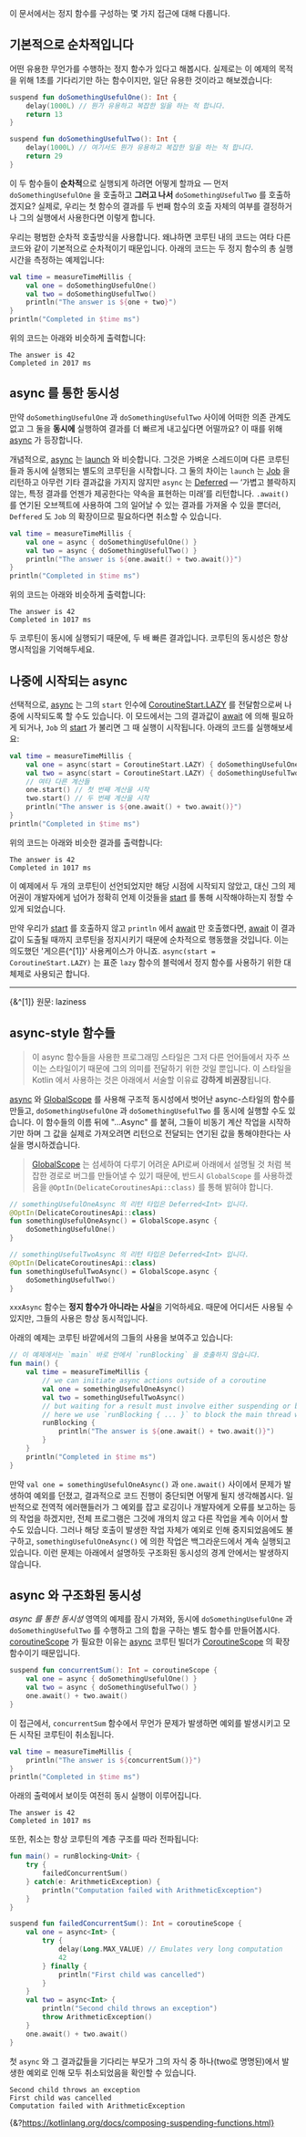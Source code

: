 이 문서에서는 정지 함수를 구성하는 몇 가지 접근에 대해 다룹니다.

## 기본적으로 순차적입니다

어떤 유용한 무언가를 수행하는 정지 함수가 있다고 해봅시다. 실제로는 이 예제의 목적을 위해 1초를 기다리기만 하는 함수이지만, 일단 유용한 것이라고 해보겠습니다:

```kotlin
suspend fun doSomethingUsefulOne(): Int {
    delay(1000L) // 뭔가 유용하고 복잡한 일을 하는 척 합니다.
    return 13
}

suspend fun doSomethingUsefulTwo(): Int {
    delay(1000L) // 여기서도 뭔가 유용하고 복잡한 일을 하는 척 합니다.
    return 29
}
```

이 두 함수들이 **순차적**으로 실행되게 하려면 어떻게 할까요 — 먼저 `doSomethingUsefulOne` 을 호출하고 **그러고 나서** `doSomethingUsefulTwo` 를 호출하겠지요? 
실제로, 우리는 첫 함수의 결과를 두 번째 함수의 호출 자체의 여부를 결정하거나 그의 실행에서 사용한다면 이렇게 합니다.

우리는 평범한 순차적 호출방식을 사용합니다. 왜냐하면 코루틴 내의 코드는 여타 다른 코드와 같이 기본적으로 순차적이기 때문입니다. 아래의 코드는 두 정지 함수의 총 실행 시간을 측정하는 예제입니다:

```kotlin
val time = measureTimeMillis {
    val one = doSomethingUsefulOne()
    val two = doSomethingUsefulTwo()
    println("The answer is ${one + two}")
}
println("Completed in $time ms")
```

위의 코드는 아래와 비슷하게 출력합니다:

```
The answer is 42
Completed in 2017 ms
```

## async 를 통한 동시성

만약 `doSomethingUsefulOne` 과 `doSomethingUsefulTwo` 사이에 어떠한 의존 관계도 없고 그 둘을 **동시에** 실행하여 결과를 더 빠르게 내고싶다면 어떨까요? 
이 때를 위해 [async](https://kotlinlang.org/api/kotlinx.coroutines/kotlinx-coroutines-core/kotlinx.coroutines/async.html) 가 등장합니다.

개념적으로, [async](https://kotlinlang.org/api/kotlinx.coroutines/kotlinx-coroutines-core/kotlinx.coroutines/async.html) 는 [launch](https://kotlinlang.org/api/kotlinx.coroutines/kotlinx-coroutines-core/kotlinx.coroutines/launch.html) 와 비슷합니다. 
그것은 가벼운 스레드이며 다른 코루틴들과 동시에 실행되는 별도의 코루틴을 시작합니다. 그 둘의 차이는 `launch` 는 [Job](https://kotlinlang.org/api/kotlinx.coroutines/kotlinx-coroutines-core/kotlinx.coroutines/-job/index.html) 을 리턴하고 아무런 기타 결과값을 가지지 않지만 `async` 는 [Deferred](https://kotlinlang.org/api/kotlinx.coroutines/kotlinx-coroutines-core/kotlinx.coroutines/-deferred/index.html) — ‘가볍고 블락하지 않는, 특정 결과를 언젠가 제공한다는 약속을 표현하는 미래’를 리턴합니다. `.await()` 를 연기된 오브젝트에 사용하여 그의 일어날 수 있는 결과를 가져올 수 있을 뿐더러, `Deffered` 도 `Job` 의 확장이므로 필요하다면 취소할 수 있습니다.

```kotlin
val time = measureTimeMillis {
    val one = async { doSomethingUsefulOne() }
    val two = async { doSomethingUsefulTwo() }
    println("The answer is ${one.await() + two.await()}")
}
println("Completed in $time ms")
```

위의 코드는 아래와 비슷하게 출력합니다:

```
The answer is 42
Completed in 1017 ms
```

두 코루틴이 동시에 실행되기 때문에, 두 배 빠른 결과입니다. 코루틴의 동시성은 항상 명시적임을 기억해두세요.

## 나중에 시작되는 async

선택적으로, [async](https://kotlinlang.org/api/kotlinx.coroutines/kotlinx-coroutines-core/kotlinx.coroutines/async.html) 는 그의 `start` 인수에 [CoroutineStart.LAZY](https://kotlinlang.org/api/kotlinx.coroutines/kotlinx-coroutines-core/kotlinx.coroutines/-coroutine-start/-l-a-z-y/index.html) 를 전달함으로써 나중에 시작되도록 할 수도 있습니다. 이 모드에서는 그의 결과값이 [await](https://kotlinlang.org/api/kotlinx.coroutines/kotlinx-coroutines-core/kotlinx.coroutines/-deferred/await.html) 에 의해 필요하게 되거나, `Job` 의 [start](https://kotlinlang.org/api/kotlinx.coroutines/kotlinx-coroutines-core/kotlinx.coroutines/-job/start.html) 가 불리면 그 때 실행이 시작됩니다. 아래의 코드를 실행해보세요:

```kotlin
val time = measureTimeMillis {
    val one = async(start = CoroutineStart.LAZY) { doSomethingUsefulOne() }
    val two = async(start = CoroutineStart.LAZY) { doSomethingUsefulTwo() }
    // 여타 다른 계산들
    one.start() // 첫 번째 계산을 시작
    two.start() // 두 번째 계산을 시작
    println("The answer is ${one.await() + two.await()}")
}
println("Completed in $time ms")
```

위의 코드는 아래와 비슷한 결과를 출력합니다:

```
The answer is 42
Completed in 1017 ms
```

이 예제에서 두 개의 코루틴이 선언되었지만 해당 시점에 시작되지 않았고, 대신 그의 제어권이 개발자에게 넘어가 정확히 언제 이것들을 [start](https://kotlinlang.org/api/kotlinx.coroutines/kotlinx-coroutines-core/kotlinx.coroutines/-job/start.html) 를 통해 시작해야하는지 정할 수 있게 되었습니다.

만약 우리가 [start](https://kotlinlang.org/api/kotlinx.coroutines/kotlinx-coroutines-core/kotlinx.coroutines/-job/start.html) 를 호출하지 않고 `println` 에서 [await](https://kotlinlang.org/api/kotlinx.coroutines/kotlinx-coroutines-core/kotlinx.coroutines/-deferred/await.html) 만 호출했다면, [await](https://kotlinlang.org/api/kotlinx.coroutines/kotlinx-coroutines-core/kotlinx.coroutines/-deferred/await.html) 이 결과값이 도출될 때까지 코루틴을 정지시키기 때문에 순차적으로 행동했을 것입니다. 이는 의도했던 '게으른{^[1]}' 사용케이스가 아니죠. `async(start = CoroutineStart.LAZY)` 는 표준 `lazy` 함수의 블럭에서 정지 함수를 사용하기 위한 대체제로 사용되곤 합니다.

--- 

{&^[1]} 원문: laziness

## async-style 함수들

> 이 async 함수들을 사용한 프로그래밍 스타일은 그저 다른 언어들에서 자주 쓰이는 스타일이기 때문에 그의 의미를 전달하기 위한 것일 뿐입니다. 이 스타일을 Kotlin 에서 사용하는 것은 아래에서 서술할 이유료 **강하게 비권장**됩니다.

[async](https://kotlinlang.org/api/kotlinx.coroutines/kotlinx-coroutines-core/kotlinx.coroutines/async.html) 와 [GlobalScope](https://kotlinlang.org/api/kotlinx.coroutines/kotlinx-coroutines-core/kotlinx.coroutines/-global-scope/index.html) 를 사용해 구조적 동시성에서 벗어난 async-스타일의 함수를 만들고, `doSomethingUsefulOne` 과 `doSomethingUsefulTwo` 를 동시에 실행할 수도 있습니다. 
이 함수들의 이름 뒤에 "...Async" 를 붙혀, 그들이 비동기 계산 작업을 시작하기만 하며 그 값을 실제로 가져오려면 리턴으로 전달되는 연기된 값을 통해야한다는 사실을 명시하겠습니다.

> [GlobalScope](https://kotlinlang.org/api/kotlinx.coroutines/kotlinx-coroutines-core/kotlinx.coroutines/-global-scope/index.html) 는 섬세하여 다루기 어려운 API로써 아래에서 설명될 것 처럼 복잡한 경로로 버그를 만들어낼 수 있기 때문에, 반드시 `GlobalScope` 를 사용하겠음을 `@OptIn(DelicateCoroutinesApi::class)` 를 통해 밝혀야 합니다.

```kotlin
// somethingUsefulOneAsync 의 리턴 타입은 Deferred<Int> 입니다.
@OptIn(DelicateCoroutinesApi::class)
fun somethingUsefulOneAsync() = GlobalScope.async {
    doSomethingUsefulOne()
}

// somethingUsefulTwoAsync 의 리턴 타입은 Deferred<Int> 입니다.
@OptIn(DelicateCoroutinesApi::class)
fun somethingUsefulTwoAsync() = GlobalScope.async {
    doSomethingUsefulTwo()
}
```

`xxxAsync` 함수는 **정지 함수가 아니라는 사실**을 기억하세요. 때문에 어디서든 사용될 수 있지만, 그들의 사용은 항상 동시적입니다.

아래의 예제는 코루틴 바깥에서의 그들의 사용을 보여주고 있습니다:

```kotlin
// 이 예제에서는 `main` 바로 안에서 `runBlocking` 을 호출하지 않습니다.
fun main() {
    val time = measureTimeMillis {
        // we can initiate async actions outside of a coroutine
        val one = somethingUsefulOneAsync()
        val two = somethingUsefulTwoAsync()
        // but waiting for a result must involve either suspending or blocking.
        // here we use `runBlocking { ... }` to block the main thread while waiting for the result
        runBlocking {
            println("The answer is ${one.await() + two.await()}")
        }
    }
    println("Completed in $time ms")
}
```

만약 `val one = somethingUsefulOneAsync()` 과 `one.await()` 사이에서 문제가 발생하여 예외를 던졌고, 결과적으로 코드 진행이 중단되면 어떻게 될지 생각해봅시다. 
일반적으로 전역적 에러핸들러가 그 예외를 잡고 로깅이나 개발자에게 오류를 보고하는 등의 작업을 하겠지만, 전체 프로그램은 그것에 개의치 않고 다른 작업을 계속 이어서 할 수도 있습니다. 
그러나 해당 호출이 발생한 작업 자체가 예외로 인해 중지되었음에도 불구하고, `somethingUsefulOneAsync()` 에 의한 작업은 백그라운드에서 계속 실행되고 있습니다. 
이런 문제는 아래에서 설명하듯 구조화된 동시성의 경계 안에서는 발생하지 않습니다.

## async 와 구조화된 동시성

*async 를 통한 동시성* 영역의 예제를 잠시 가져와, 동시에 `doSomethingUsefulOne` 과 `doSomethingUsefulTwo` 를 수행하고 그의 합을 구하는 별도 함수를 만들어봅시다. 
[coroutineScope](https://kotlinlang.org/api/kotlinx.coroutines/kotlinx-coroutines-core/kotlinx.coroutines/coroutine-scope.html) 가 필요한 이유는 [async](https://kotlinlang.org/api/kotlinx.coroutines/kotlinx-coroutines-core/kotlinx.coroutines/async.html) 코루틴 빌더가 [CoroutineScope](https://kotlinlang.org/api/kotlinx.coroutines/kotlinx-coroutines-core/kotlinx.coroutines/-coroutine-scope/index.html) 의 확장 함수이기 때문입니다.

```kotlin
suspend fun concurrentSum(): Int = coroutineScope {
    val one = async { doSomethingUsefulOne() }
    val two = async { doSomethingUsefulTwo() }
    one.await() + two.await()
}
```

이 접근에서, `concurrentSum` 함수에서 무언가 문제가 발생하면 예외를 발생시키고 모든 시작된 코루틴이 취소됩니다.

```kotlin
val time = measureTimeMillis {
    println("The answer is ${concurrentSum()}")
}
println("Completed in $time ms")
```

아래의 출력에서 보이듯 여전히 동시 실행이 이루어집니다.

```
The answer is 42
Completed in 1017 ms
```

또한, 취소는 항상 코루틴의 계층 구조를 따라 전파됩니다:

```kotlin
fun main() = runBlocking<Unit> {
    try {
        failedConcurrentSum()
    } catch(e: ArithmeticException) {
        println("Computation failed with ArithmeticException")
    }
}

suspend fun failedConcurrentSum(): Int = coroutineScope {
    val one = async<Int> { 
        try {
            delay(Long.MAX_VALUE) // Emulates very long computation
            42
        } finally {
            println("First child was cancelled")
        }
    }
    val two = async<Int> { 
        println("Second child throws an exception")
        throw ArithmeticException()
    }
    one.await() + two.await()
}
```

첫 `async` 와 그 결과값들을 기다리는 부모가 그의 자식 중 하나(two로 명명된)에서 발생한 예외로 인해 모두 취소되었음을 확인할 수 있습니다.

```
Second child throws an exception
First child was cancelled
Computation failed with ArithmeticException
```

{&?https://kotlinlang.org/docs/composing-suspending-functions.html}